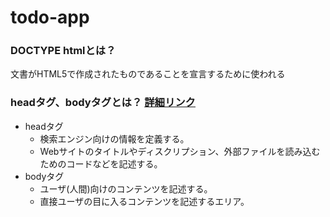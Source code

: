 # todo-app

### DOCTYPE htmlとは？
文書がHTML5で作成されたものであることを宣言するために使われる

### headタグ、bodyタグとは？ [詳細リンク](https://www.webnoiroha.net/html-head-body/)
- headタグ
  - 検索エンジン向けの情報を定義する。
  - Webサイトのタイトルやディスクリプション、外部ファイルを読み込むためのコードなどを記述する。
- bodyタグ
  - ユーザ(人間)向けのコンテンツを記述する。
  - 直接ユーザの目に入るコンテンツを記述するエリア。